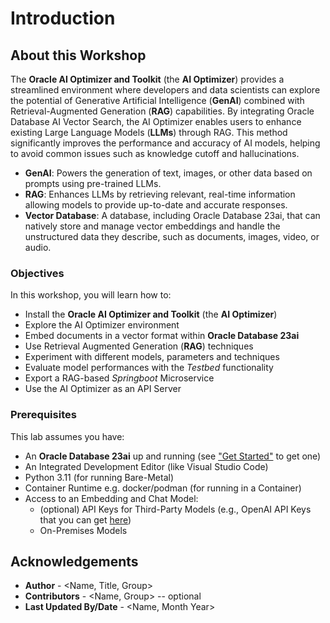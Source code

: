 # Introduction

## About this Workshop

The **Oracle AI Optimizer and Toolkit** (the **AI Optimizer**) provides a streamlined environment where developers and data scientists can explore the potential of Generative Artificial Intelligence (**GenAI**) combined with Retrieval-Augmented Generation (**RAG**) capabilities. By integrating Oracle Database AI Vector Search, the AI Optimizer enables users to enhance existing Large Language Models (**LLMs**) through RAG. This method significantly improves the performance and accuracy of AI models, helping to avoid common issues such as knowledge cutoff and hallucinations.

* **GenAI**: Powers the generation of text, images, or other data based on prompts using pre-trained LLMs.
* **RAG**: Enhances LLMs by retrieving relevant, real-time information allowing models to provide up-to-date and accurate responses.
* **Vector Database**: A database, including Oracle Database 23ai, that can natively store and manage vector embeddings and handle the unstructured data they describe, such as documents, images, video, or audio.

### Objectives

In this workshop, you will learn how to:
* Install the **Oracle AI Optimizer and Toolkit** (the **AI Optimizer**)
* Explore the AI Optimizer environment
* Embed documents in a vector format within **Oracle Database 23ai**
* Use Retrieval Augmented Generation (**RAG**) techniques
* Experiment with different models, parameters and techniques
* Evaluate model performances with the *Testbed* functionality
* Export a RAG-based *Springboot* Microservice
* Use the AI Optimizer as an API Server

### Prerequisites

This lab assumes you have:

* An **Oracle Database 23ai** up and running (see ["Get Started"](../get-started/get-started.md) to get one) 
* An Integrated Development Editor (like Visual Studio Code)
* Python 3.11 (for running Bare-Metal)
* Container Runtime e.g. docker/podman (for running in a Container)
* Access to an Embedding and Chat Model:
  * (optional) API Keys for Third-Party Models (e.g., OpenAI API Keys that you can get [here](https://platform.openai.com/settings/organization/api-keys))
  * On-Premises Models

## Acknowledgements
* **Author** - <Name, Title, Group>
* **Contributors** -  <Name, Group> -- optional
* **Last Updated By/Date** - <Name, Month Year>
